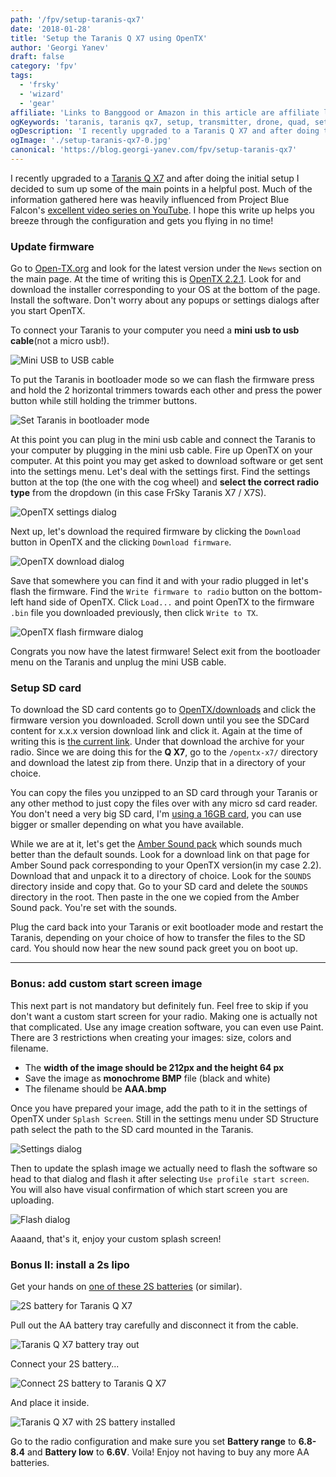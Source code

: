 ```yaml
---
path: '/fpv/setup-taranis-qx7'
date: '2018-01-28'
title: 'Setup the Taranis Q X7 using OpenTX'
author: 'Georgi Yanev'
draft: false
category: 'fpv'
tags:
  - 'frsky'
  - 'wizard'
  - 'gear'
affiliate: 'Links to Banggood or Amazon in this article are affiliate links and would support the blog if used to make a purchase.'
ogKeywords: 'taranis, taranis qx7, setup, transmitter, drone, quad, set up Taranis, setup Taranis x7, set up Taranis q x7, custom splash screen, custom sounds for Taranis, basic Taranis setup, how to set up taranis, update taranis firmware, how to use opentx, how to setup taranis using opentx, opentx'
ogDescription: 'I recently upgraded to a Taranis Q X7 and after doing the initial setup I decided to sum up some of the main points in a helpful post. I hope this write up helps you breeze through the configuration and gets you flying in no time!'
ogImage: './setup-taranis-qx7-0.jpg'
canonical: 'https://blog.georgi-yanev.com/fpv/setup-taranis-qx7'
---
```


I recently upgraded to a [Taranis Q X7][7] and after doing the initial setup I decided to sum up some of the main points in a helpful post. Much of the information gathered here was heavily influenced from Project Blue Falcon's [excellent video series on YouTube][8]. I hope this write up helps you breeze through the configuration and gets you flying in no time!

### Update firmware

Go to [Open-TX.org][1] and look for the latest version under the `News` section on the main page. At the time of writing this is [OpenTX 2.2.1][2]. Look for and download the installer corresponding to your OS at the bottom of the page. Install the software. Don't worry about any popups or settings dialogs after you start OpenTX.

To connect your Taranis to your computer you need a **mini usb to usb cable**(not a micro usb!).

![Mini USB to USB cable](setup-taranis-qx7-1.jpg)

To put the Taranis in bootloader mode so we can flash the firmware press and hold the 2 horizontal trimmers towards each other and press the power button while still holding the trimmer buttons.

![Set Taranis in bootloader mode](setup-taranis-qx7-2.jpg)

At this point you can plug in the mini usb cable and connect the Taranis to your computer by plugging in the mini usb cable. Fire up OpenTX on your computer. At this point you may get asked to download software or get sent into the settings menu. Let's deal with the settings first. Find the settings button at the top (the one with the cog wheel) and **select the correct radio type** from the dropdown (in this case FrSky Taranis X7 / X7S).

![OpenTX settings dialog](setup-taranis-qx7-3.png)

Next up, let's download the required firmware by clicking the `Download` button in OpenTX and the clicking `Download firmware`.

![OpenTX download dialog](setup-taranis-qx7-4.png)

Save that somewhere you can find it and with your radio plugged in let's flash the firmware. Find the `Write firmware to radio` button on the bottom-left hand side of OpenTX. Click `Load...` and point OpenTX to the firmware `.bin` file you downloaded previously, then click `Write to TX`.

![OpenTX flash firmware dialog](setup-taranis-qx7-5.png)

Congrats you now have the latest firmware! Select exit from the bootloader menu on the Taranis and unplug the mini USB cable.

### Setup SD card

To download the SD card contents go to [OpenTX/downloads][3] and click the firmware version you downloaded. Scroll down until you see the SDCard content for x.x.x version download link and click it. Again at the time of writing this is [the current link][4]. Under that download the archive for your radio. Since we are doing this for the **Q X7**, go to the `/opentx-x7/` directory and download the latest zip from there. Unzip that in a directory of your choice.

You can copy the files you unzipped to an SD card through your Taranis or any other method to just copy the files over with any micro sd card reader. You don't need a very big SD card, I'm [using a 16GB card][5], you can use bigger or smaller depending on what you have available.

While we are at it, let's get the [Amber Sound pack][6] which sounds much better than the default sounds. Look for a download link on that page for Amber Sound pack corresponding to your OpenTX version(in my case 2.2). Download that and unpack it to a directory of choice. Look for the `SOUNDS` directory inside and copy that. Go to your SD card and delete the `SOUNDS` directory in the root. Then paste in the one we copied from the Amber Sound pack. You're set with the sounds.

Plug the card back into your Taranis or exit bootloader mode and restart the Taranis, depending on your choice of how to transfer the files to the SD card. You should now hear the new sound pack greet you on boot up.

---

### Bonus: add custom start screen image

This next part is not mandatory but definitely fun. Feel free to skip if you don't want a custom start screen for your radio. Making one is actually not that complicated. Use any image creation software, you can even use Paint. There are 3 restrictions when creating your images: size, colors and filename.

- The **width of the image should be 212px and the height 64 px**
- Save the image as **monochrome BMP** file (black and white)
- The filename should be **AAA.bmp**

Once you have prepared your image, add the path to it in the settings of OpenTX under `Splash Screen`.
Still in the settings menu under SD Structure path select the path to the SD card mounted in the Taranis.

![Settings dialog](setup-taranis-qx7-6.png)

Then to update the splash image we actually need to flash the software so head to that dialog and flash it after selecting `Use profile start screen`. You will also have visual confirmation of which start screen you are uploading.

![Flash dialog](setup-taranis-qx7-7.png)

Aaaand, that's it, enjoy your custom splash screen!

### Bonus II: install a 2s lipo

Get your hands on [one of these 2S batteries][9] (or similar).

![2S battery for Taranis Q X7](setup-taranis-qx7-8.jpg)

Pull out the AA battery tray carefully and disconnect it from the cable.

![Taranis Q X7 battery tray out](setup-taranis-qx7-9.jpg)

Connect your 2S battery...

![Connect 2S battery to Taranis Q X7](setup-taranis-qx7-10.jpg)

And place it inside.

![Taranis Q X7 with 2S battery installed](setup-taranis-qx7-11.jpg)

Go to the radio configuration and make sure you set **Battery range** to **6.8-8.4** and **Battery low** to **6.6V**.
Voila! Enjoy not having to buy any more AA batteries.

[0]: Linkslist
[1]: http://www.open-tx.org
[2]: http://www.open-tx.org/2017/12/16/opentx-2.2.1
[3]: http://www.open-tx.org/downloads
[4]: https://downloads.open-tx.org/2.2/sdcard/
[5]: https://bit.ly/sd-card-16
[6]: http://open-txu.org/v2-2-resources-2/
[7]: https://bit.ly/taranis-qx7
[8]: https://www.youtube.com/watch?v=SJM8G0VCFqM&list=PLiYYhnH4BhI-ot9OQ9djvRaacFHboFqC2
[9]: https://bit.ly/taranis-lipo
